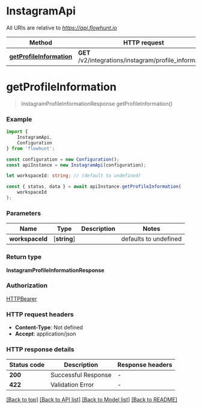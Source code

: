 # InstagramApi

All URIs are relative to *https://api.flowhunt.io*

|Method | HTTP request | Description|
|------------- | ------------- | -------------|
|[**getProfileInformation**](#getprofileinformation) | **GET** /v2/integrations/instagram/profile_information | Get Profile Information|

# **getProfileInformation**
> InstagramProfileInformationResponse getProfileInformation()


### Example

```typescript
import {
    InstagramApi,
    Configuration
} from 'flowhunt';

const configuration = new Configuration();
const apiInstance = new InstagramApi(configuration);

let workspaceId: string; // (default to undefined)

const { status, data } = await apiInstance.getProfileInformation(
    workspaceId
);
```

### Parameters

|Name | Type | Description  | Notes|
|------------- | ------------- | ------------- | -------------|
| **workspaceId** | [**string**] |  | defaults to undefined|


### Return type

**InstagramProfileInformationResponse**

### Authorization

[HTTPBearer](../README.md#HTTPBearer)

### HTTP request headers

 - **Content-Type**: Not defined
 - **Accept**: application/json


### HTTP response details
| Status code | Description | Response headers |
|-------------|-------------|------------------|
|**200** | Successful Response |  -  |
|**422** | Validation Error |  -  |

[[Back to top]](#) [[Back to API list]](../README.md#documentation-for-api-endpoints) [[Back to Model list]](../README.md#documentation-for-models) [[Back to README]](../README.md)

